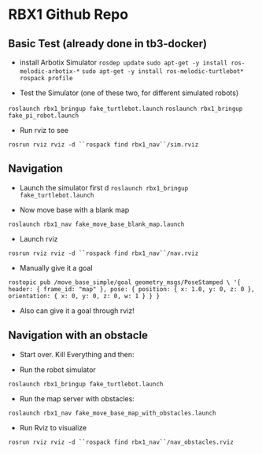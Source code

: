 # RBX1 Github Repo

## Basic Test (already done in tb3-docker)

* install Arbotix Simulator
`rosdep update`
`sudo apt-get -y install ros-melodic-arbotix-*`
`sudo apt-get -y install ros-melodic-turtlebot*`
`rospack profile`

* Test the Simulator (one of these two, for different simulated robots)

`roslaunch rbx1_bringup fake_turtlebot.launch`
`roslaunch rbx1_bringup fake_pi_robot.launch`

* Run rviz to see

`rosrun rviz rviz -d ``rospack find rbx1_nav``/sim.rviz`

## Navigation

* Launch the simulator first
  d
`roslaunch rbx1_bringup fake_turtlebot.launch`

* Now move base with a blank map

`roslaunch rbx1_nav fake_move_base_blank_map.launch`

* Launch rviz

`rosrun rviz rviz -d ``rospack find rbx1_nav``/nav.rviz`

* Manually give it a goal

`rostopic pub /move_base_simple/goal geometry_msgs/PoseStamped \
'{ header: { frame_id: "map" }, pose: { position: { x: 1.0, y: 0, z:
0 }, orientation: { x: 0, y: 0, z: 0, w: 1 } } }`

* Also can give it a goal through rviz!

## Navigation with an obstacle

* Start over. Kill Everything and then:

* Run the robot simulator

`roslaunch rbx1_bringup fake_turtlebot.launch`

* Run the map server with obstacles:

`roslaunch rbx1_nav fake_move_base_map_with_obstacles.launch`

* Run Rviz to visualize

`rosrun rviz rviz -d ``rospack find rbx1_nav``/nav_obstacles.rviz`
